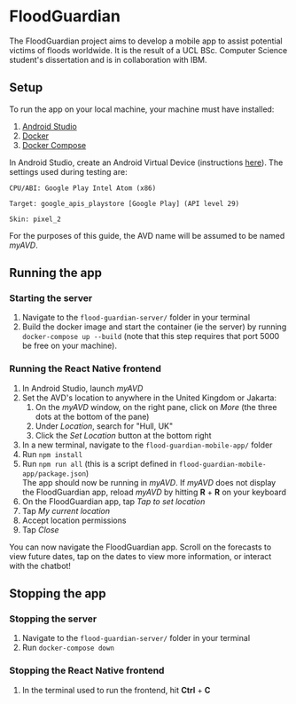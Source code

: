 # FloodGuardian

The FloodGuardian project aims to develop a mobile app to assist potential victims of floods worldwide. It is the result of a UCL BSc. Computer Science student's dissertation and is in collaboration with IBM.

## Setup
To run the app on your local machine, your machine must have installed:  
1. [Android Studio](https://developer.android.com/studio)
2. [Docker](https://www.docker.com/)  
3. [Docker Compose](https://docs.docker.com/compose/install/)

In Android Studio, create an Android Virtual Device (instructions [here](https://developer.android.com/studio/run/managing-avds)). The settings used during testing are:  

    CPU/ABI: Google Play Intel Atom (x86)

    Target: google_apis_playstore [Google Play] (API level 29)

    Skin: pixel_2

For the purposes of this guide, the AVD name will be assumed to be named _myAVD_.

## Running the app
### Starting the server
1. Navigate to the `flood-guardian-server/` folder in your terminal  
2. Build the docker image and start the container (ie the server) by running `docker-compose up --build` (note that this step requires that port 5000 be free on your machine).


### Running the React Native frontend
1. In Android Studio, launch _myAVD_
2. Set the AVD's location to anywhere in the United Kingdom or Jakarta:   
    1. On the _myAVD_ window, on the right pane, click on _More_ (the three dots at the bottom of the pane)  
    2. Under _Location_, search for "Hull, UK"
    3. Click the _Set Location_ button at the bottom right
3. In a new terminal, navigate to the `flood-guardian-mobile-app/` folder
4. Run `npm install`
5. Run `npm run all` (this is a script defined in `flood-guardian-mobile-app/package.json`)      
    The app should now be running in _myAVD_. If _myAVD_ does not display the FloodGuardian app, reload _myAVD_ by hitting **R** + **R** on your keyboard
6. On the FloodGuardian app, tap _Tap to set location_
7. Tap _My current location_
8. Accept location permissions
9. Tap _Close_

You can now navigate the FloodGuardian app. Scroll on the forecasts to view future dates, tap on the dates to view more information, or interact with the chatbot!

## Stopping the app
### Stopping the server
1. Navigate to the `flood-guardian-server/` folder in your terminal  
2. Run `docker-compose down`

### Stopping the React Native frontend
1. In the terminal used to run the frontend, hit **Ctrl** + **C**

